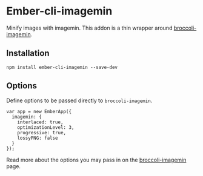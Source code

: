 # Ember-cli-imagemin

Minify images with imagemin. This addon is a thin wrapper around [broccoli-imagemin](https://github.com/Xulai/broccoli-imagemin).


## Installation

    npm install ember-cli-imagemin --save-dev


## Options

Define options to be passed directly to `broccoli-imagemin`.

    var app = new EmberApp({
      imagemin: {
        interlaced: true,
        optimizationLevel: 3,
        progressive: true,
        lossyPNG: false
      }
    });

Read more about the options you may pass in on the [broccoli-imagemin](https://github.com/Xulai/broccoli-imagemin) page.
